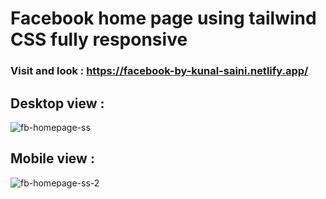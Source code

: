 # Facebook home page using tailwind CSS fully responsive

### Visit and look : https://facebook-by-kunal-saini.netlify.app/

## Desktop view :

![fb-homepage-ss](https://user-images.githubusercontent.com/92505744/215283604-a0e01f04-cb4f-4b6c-9a04-c2f06d8cff29.png)


## Mobile view : 

![fb-homepage-ss-2](https://user-images.githubusercontent.com/92505744/215283615-3191abea-658b-4135-a782-251f51c779c2.png)
